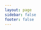 ```yaml
---
layout: page
sidebar: false
footer: false
---
```

<script setup>
import {
  VPTeamPage,
  VPTeamPageTitle,
  VPTeamMembers,
  VPTeamPageSection
} from 'vitepress/theme'

const authors = [
  {
    avatar: 'https://www.github.com/???.png',
    name: 'Chiri',
    title: 'Creator of 3dmigoto',
    links: [
      // { icon: 'github', link: 'https://github.com/Chiri' }
    ]
  },
  {
    avatar: 'https://github.com/bo3b.png',
    name: 'bo3b',
    title: 'Main mantainer of 3dmigoto',
    links: [
      { icon: 'github', link: 'https://github.com/bo3b' }
    ]
  },
  {
    avatar: 'https://github.com/DarkStarSword.png',
    name: 'DarkStarSword',
    title: 'Main mantainer of 3dmigoto',
    links: [
      { icon: 'github', link: 'https://github.com/DarkStarSword' }
    ]
  },
]
const devs = [
  {
    avatar: 'https://www.github.com/SilentNightSound.png',
    name: 'SilentNightSound',
    title: 'Author of GIMI',
    links: [
      { icon: 'github', link: 'https://github.com/silentnightsound' },
      { icon: 'gamebanana', link: 'https://gamebanana.com/members/2176153'},
    ]
  },
  {
    avatar: 'https://www.github.com/SinsofSeven.png',
    name: 'SinsofSeven',
    title: 'Author of TexFx',
    links: [
      { icon: 'github', link: 'https://github.com/sinsofseven' },
      { icon: 'gamebanana', link: 'https://gamebanana.com/members/2823441'},
    ]
  },
  {
    avatar: 'https://www.github.com/Petrascyll.png',
    name: 'Scyll',
    title: 'Author of GUI Collect',
    links: [
      { icon: 'github', link: 'https://github.com/petrascyll' },
      { icon: 'gamebanana', link: 'https://gamebanana.com/members/2644630'},
    ]
  },
  {
    avatar: 'https://www.github.com/Seris0.png',
    name: 'Gustav0',
    title: 'Author of XXMI advanced tooling',
    links: [
      { icon: 'github', link: 'https://github.com/Seris0' },
      { icon: 'gamebanana', link: 'https://gamebanana.com/members/2890460'},
    ]
  },
  {
    avatar: 'https://www.github.com/SpectrumQT.png',
    name: 'SpectrumQT',
    title: 'Author of WWMI tooling and XXMI Launcher',
    links: [
      { icon: 'github', link: 'https://github.com/SpectrumQT' },
      { icon: 'gamebanana', link: 'https://gamebanana.com/members/2837527'},
    ]
  },
  {
    avatar: 'https://www.github.com/caverabbit.png',
    name: 'Caverabbit',
    title: 'Author of RabbitFX',
    links: [
      { icon: 'github', link: 'https://github.com/caverabbit'},
      { icon: 'gamebanana', link: 'https://gamebanana.com/members/2987570'},
    ]
  },
  {
    avatar: 'https://www.github.com/leotorrez.png',
    name: 'leotorrez',
    title: 'Author of LeoTools',
    links: [
      { icon: 'github', link: 'https://github.com/leotorrez' },
      { icon: 'gamebanana', link: 'https://gamebanana.com/members/2419201'},
    ]
  },
]
const writers = [
  {
    avatar: 'https://www.github.com/cybertron.png',
    name: 'Cybertron',
    title: 'Author of the first porting mod in video format',
    links: [
      // { icon: 'github', link: 'https://github.com/caverabbit'},
      { icon: 'gamebanana', link: 'https://gamebanana.com/members/1994459'},
    ]
  },
  {
  avatar: 'https://www.github.com/rayvich.png',
  name: 'Rayvich',
  title: 'Russian Translator',
  links: [
    // { icon: 'github', link: 'https://github.com/rayvich'},
    { icon: 'gamebanana', link: 'https://gamebanana.com/members/2370640'},
  ]
  },
]
</script>
<VPTeamPage>
  <VPTeamPageTitle>
    <template #title>
      Acknowledgements
    </template>
  </VPTeamPageTitle>
  <VPTeamPageSection>
    <template #title>3dmigoto Author's</template>
    <template #lead>
      The development of 3dmigoto made modding possible without the help of these people we wouldn't be here.
    </template>
    <template #members>
      <VPTeamMembers :members="authors" />
    </template>
  </VPTeamPageSection>
  <VPTeamPageSection>
    <template #title>Tool devs</template>
    <template #lead>Their work keeps the XXMI games with constant updates and fixes.</template>
    <template #members>
      <VPTeamMembers size="small" :members="devs" />
    </template>
  </VPTeamPageSection>
  <VPTeamPageSection>
    <template #title>Tutorial writers</template>
    <template #lead>Wonderful contributors that granted their knowledge to be added to this repository</template>
    <template #members>
      <VPTeamMembers size="small" :members="writers" />
    </template>
  </VPTeamPageSection>
</VPTeamPage>
